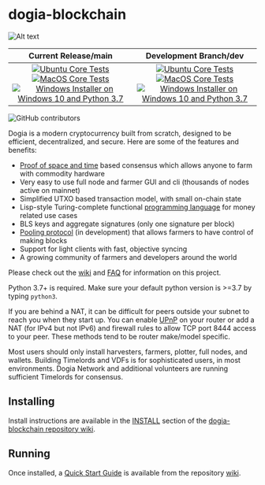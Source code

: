 # dogia-blockchain

![Alt text](https://www.dogia.net/img/dogia_logo.svg)

| Current Release/main | Development Branch/dev |
|         :---:          |          :---:         |
| [![Ubuntu Core Tests](https://github.com/Dogia-Network/dogia-blockchain/actions/workflows/build-test-ubuntu-core.yml/badge.svg)](https://github.com/Dogia-Network/dogia-blockchain/actions/workflows/build-test-ubuntu-core.yml) [![MacOS Core Tests](https://github.com/Dogia-Network/dogia-blockchain/actions/workflows/build-test-macos-core.yml/badge.svg)](https://github.com/Dogia-Network/dogia-blockchain/actions/workflows/build-test-macos-core.yml) [![Windows Installer on Windows 10 and Python 3.7](https://github.com/Dogia-Network/dogia-blockchain/actions/workflows/build-windows-installer.yml/badge.svg)](https://github.com/Dogia-Network/dogia-blockchain/actions/workflows/build-windows-installer.yml)  |  [![Ubuntu Core Tests](https://github.com/Dogia-Network/dogia-blockchain/actions/workflows/build-test-ubuntu-core.yml/badge.svg?branch=dev)](https://github.com/Dogia-Network/dogia-blockchain/actions/workflows/build-test-ubuntu-core.yml) [![MacOS Core Tests](https://github.com/Dogia-Network/dogia-blockchain/actions/workflows/build-test-macos-core.yml/badge.svg?branch=dev)](https://github.com/Dogia-Network/dogia-blockchain/actions/workflows/build-test-macos-core.yml) [![Windows Installer on Windows 10 and Python 3.7](https://github.com/Dogia-Network/dogia-blockchain/actions/workflows/build-windows-installer.yml/badge.svg?branch=dev)](https://github.com/Dogia-Network/dogia-blockchain/actions/workflows/build-windows-installer.yml) |

![GitHub contributors](https://img.shields.io/github/contributors/Dogia-Network/dogia-blockchain?logo=GitHub)

Dogia is a modern cryptocurrency built from scratch, designed to be efficient, decentralized, and secure. Here are some of the features and benefits:
* [Proof of space and time](https://docs.google.com/document/d/1tmRIb7lgi4QfKkNaxuKOBHRmwbVlGL4f7EsBDr_5xZE/edit) based consensus which allows anyone to farm with commodity hardware
* Very easy to use full node and farmer GUI and cli (thousands of nodes active on mainnet)
* Simplified UTXO based transaction model, with small on-chain state
* Lisp-style Turing-complete functional [programming language](https://dogialisp.com/) for money related use cases
* BLS keys and aggregate signatures (only one signature per block)
* [Pooling protocol](https://www.dogia.net/2020/11/10/pools-in-dogia.html) (in development) that allows farmers to have control of making blocks
* Support for light clients with fast, objective syncing
* A growing community of farmers and developers around the world

Please check out the [wiki](https://github.com/Dogia-Network/dogia-blockchain/wiki)
and [FAQ](https://github.com/Dogia-Network/dogia-blockchain/wiki/FAQ) for
information on this project.

Python 3.7+ is required. Make sure your default python version is >=3.7
by typing `python3`.

If you are behind a NAT, it can be difficult for peers outside your subnet to
reach you when they start up. You can enable
[UPnP](https://www.homenethowto.com/ports-and-nat/upnp-automatic-port-forward/)
on your router or add a NAT (for IPv4 but not IPv6) and firewall rules to allow
TCP port 8444 access to your peer.
These methods tend to be router make/model specific.

Most users should only install harvesters, farmers, plotter, full nodes, and wallets.
Building Timelords and VDFs is for sophisticated users, in most environments.
Dogia Network and additional volunteers are running sufficient Timelords
for consensus.

## Installing

Install instructions are available in the
[INSTALL](https://github.com/Dogia-Network/dogia-blockchain/wiki/INSTALL)
section of the
[dogia-blockchain repository wiki](https://github.com/Dogia-Network/dogia-blockchain/wiki).

## Running

Once installed, a
[Quick Start Guide](https://github.com/Dogia-Network/dogia-blockchain/wiki/Quick-Start-Guide)
is available from the repository
[wiki](https://github.com/Dogia-Network/dogia-blockchain/wiki).

